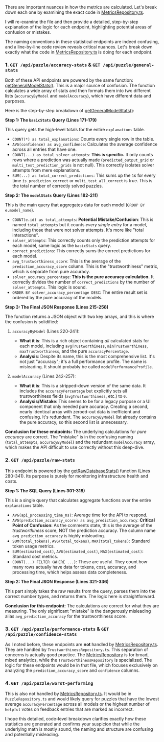 There are important nuances in how the metrics are calculated. Let's break down each one by examining the exact code in [MetricsRepository.ts](cci:7://file:///d:/1Projects/arc-explainer/server/repositories/MetricsRepository.ts:0:0-0:0).

I will re-examine the file and then provide a detailed, step-by-step explanation of the logic for each endpoint, highlighting potential areas of confusion or mistakes.

The naming conventions in these statistical endpoints are indeed confusing, and a line-by-line code review reveals critical nuances. Let's break down exactly what the code in [MetricsRepository.ts](cci:7://file:///d:/1Projects/arc-explainer/server/repositories/MetricsRepository.ts:0:0-0:0) is doing for each endpoint.

### 1. `GET /api/puzzle/accuracy-stats` & `GET /api/puzzle/general-stats`

Both of these API endpoints are powered by the same function: [getGeneralModelStats()](cci:1://file:///d:/1Projects/arc-explainer/server/repositories/MetricsRepository.ts:134:2-262:3). This is a major source of confusion. The function calculates a wide array of stats and then formats them into two different lists (`accuracyByModel` and `modelAccuracy`), which have different data and purposes.

Here is the step-by-step breakdown of [getGeneralModelStats()](cci:1://file:///d:/1Projects/arc-explainer/server/repositories/MetricsRepository.ts:134:2-262:3):

**Step 1: The `basicStats` Query (Lines 171-179)**

This query gets the high-level totals for the entire `explanations` table.

-   `COUNT(*) as total_explanations`: Counts every single row in the table.
-   `AVG(confidence) as avg_confidence`: Calculates the average confidence across all entries that have one.
-   `COUNT(...) as total_solver_attempts`: **This is specific.** It only counts rows where a prediction was actually made (`predicted_output_grid` or `multi_test_prediction_grids` is not null). This correctly isolates solver attempts from mere explanations.
-   `SUM(...) as total_correct_predictions`: This sums up the `1`s for every time `is_prediction_correct` or `multi_test_all_correct` is true. This is the total number of correctly solved puzzles.

**Step 2: The `modelStats` Query (Lines 182-211)**

This is the main query that aggregates data for each model (`GROUP BY e.model_name`).

-   `COUNT(e.id) as total_attempts`: **Potential Mistake/Confusion**: This is named `total_attempts` but it counts *every single entry* for a model, including those that were not solver attempts. It's more like "total interactions".
-   `solver_attempts`: This correctly counts only the prediction attempts for each model, same logic as the `basicStats` query.
-   `correct_predictions`: This correctly sums the correct predictions for each model.
-   `avg_trustworthiness_score`: This is the average of the `prediction_accuracy_score` column. This is the "trustworthiness" metric, which is separate from pure accuracy.
-   `solver_accuracy_percentage`: **This is the pure accuracy calculation.** It correctly divides the number of `correct_predictions` by the number of `solver_attempts`. This logic is sound.
-   `ORDER BY solver_accuracy_percentage DESC`: The entire result set is ordered by the pure accuracy of the models.

**Step 3: The Final JSON Response (Lines 215-258)**

The function returns a JSON object with two key arrays, and this is where the confusion is solidified:

1.  `accuracyByModel` (Lines 220-241):
    *   **What it is**: This is a rich object containing *all* calculated stats for each model, including `avgTrustworthiness`, `minTrustworthiness`, `maxTrustworthiness`, and the pure `accuracyPercentage`.
    *   **Analysis**: Despite its name, this is the most comprehensive list. It's not just "accuracy"; it's a full performance profile. The name is misleading. It should probably be called `modelPerformanceProfile`.

2.  `modelAccuracy` (Lines 242-257):
    *   **What it is**: This is a stripped-down version of the same data. It includes the `accuracyPercentage` but explicitly sets all trustworthiness fields (`avgTrustworthiness`, etc.) to `0`.
    *   **Analysis/Mistake**: This seems to be for a legacy purpose or a UI component that only needed pure accuracy. Creating a second, nearly identical array with zeroed-out data is inefficient and confusing. It's redundant. The `accuracyByModel` list already contains the pure accuracy, so this second list is unnecessary.

**Conclusion for these endpoints:** The underlying calculations for *pure accuracy* are correct. The "mistake" is in the confusing naming (`total_attempts`, `accuracyByModel`) and the redundant `modelAccuracy` array, which makes the API difficult to use correctly without this deep-dive.

### 2. `GET /api/puzzle/raw-stats`

This endpoint is powered by the [getRawDatabaseStats()](cci:1://file:///d:/1Projects/arc-explainer/server/repositories/MetricsRepository.ts:264:2-340:3) function (Lines 280-341). Its purpose is purely for monitoring infrastructure health and costs.

**Step 1: The SQL Query (Lines 301-318)**

This is a single query that calculates aggregate functions over the entire `explanations` table.

-   `AVG(api_processing_time_ms)`: Average time for the API to respond.
-   `AVG(prediction_accuracy_score) as avg_prediction_accuracy`: **Critical Point of Confusion**: As the comments state, this is the average of the *trustworthiness* score, NOT the prediction accuracy. The column name `avg_prediction_accuracy` is highly misleading.
-   `SUM(total_tokens)`, `AVG(total_tokens)`, `MAX(total_tokens)`: Standard token usage metrics.
-   `SUM(estimated_cost)`, `AVG(estimated_cost)`, `MAX(estimated_cost)`: Standard cost metrics.
-   `COUNT(...) FILTER (WHERE ...)`: These are useful. They count how many rows actually have data for tokens, cost, accuracy, and processing time, which helps assess data completeness.

**Step 2: The Final JSON Response (Lines 321-336)**

This part simply takes the raw results from the query, parses them into the correct number types, and returns them. The logic here is straightforward.

**Conclusion for this endpoint:** The calculations are correct for what they are measuring. The only significant "mistake" is the dangerously misleading alias `avg_prediction_accuracy` for the trustworthiness score.

### 3. `GET /api/puzzle/performance-stats` & `GET /api/puzzle/confidence-stats`

As I noted before, these endpoints are **not** handled by [MetricsRepository.ts](cci:7://file:///d:/1Projects/arc-explainer/server/repositories/MetricsRepository.ts:0:0-0:0). They are handled by `TrustworthinessRepository.ts`. This separation of concerns is actually good practice. The [MetricsRepository](cci:2://file:///d:/1Projects/arc-explainer/server/repositories/MetricsRepository.ts:121:0-478:1) is for broad, mixed analytics, while the `TrustworthinessRepository` is specialized. The logic for these endpoints would be in that file, which focuses exclusively on analyzing the `prediction_accuracy_score` and `confidence` columns.

### 4. `GET /api/puzzle/worst-performing`

This is also not handled by [MetricsRepository.ts](cci:7://file:///d:/1Projects/arc-explainer/server/repositories/MetricsRepository.ts:0:0-0:0). It would be in `PuzzleRepository.ts` and would likely query for puzzles that have the lowest average `accuracyPercentage` across all models or the highest number of `helpful` votes on feedback entries that are marked as incorrect.

I hope this detailed, code-level breakdown clarifies exactly how these statistics are generated and confirms your suspicion that while the underlying math is mostly sound, the naming and structure are confusing and potentially misleading.